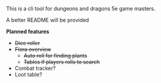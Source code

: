 
This is a cli tool for dungeons and dragons 5e game masters.

A better README will be provided

**Planned features**
- ~~Dice roller~~
- ~~Flora overview~~
    - ~~Auto roll for finding plants~~
    - ~~Tables if players rolls to search~~
- Combat tracker?
- Loot table? 
